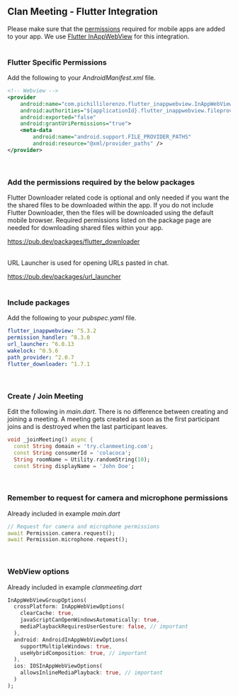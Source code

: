 ## Clan Meeting - Flutter Integration
Please make sure that the [permissions](https://clanmeeting.com/docs/mobile-apps/permissions/) required for mobile apps are added to your app. We use [Flutter InAppWebView](https://pub.dev/packages/flutter_inappwebview) for this integration.
<br />
<br />

### Flutter Specific Permissions
Add the following to your *AndroidManifest.xml* file.
```xml
<!-- Webview -->
<provider
    android:name="com.pichillilorenzo.flutter_inappwebview.InAppWebViewFileProvider"
    android:authorities="${applicationId}.flutter_inappwebview.fileprovider"
    android:exported="false"
    android:grantUriPermissions="true">
    <meta-data
        android:name="android.support.FILE_PROVIDER_PATHS"
        android:resource="@xml/provider_paths" />
</provider>
```
<br />

### Add the permissions required by the below packages
Flutter Downloader related code is optional and only needed if you want the the shared files to be downloaded within the app. If you do not include Flutter Downloader, then the files will be downloaded using the default mobile browser. Required permissions listed on the package page are needed for downloading shared files within your app.

https://pub.dev/packages/flutter_downloader
<br />
<br />

URL Launcher is used for opening URLs pasted in chat.

https://pub.dev/packages/url_launcher
<br />
<br />

### Include packages
Add the following to your *pubspec.yaml* file.
```yaml
flutter_inappwebview: ^5.3.2
permission_handler: ^8.3.0
url_launcher: ^6.0.13
wakelock: ^0.5.6
path_provider: ^2.0.7
flutter_downloader: ^1.7.1
```
<br />

### Create / Join Meeting
Edit the following in *main.dart*. There is no difference between creating and joining a meeting. A meeting gets created as soon as the first participant joins and is destroyed when the last participant leaves.
```dart
void _joinMeeting() async {
  const String domain = 'try.clanmeeting.com';
  const String consumerId = 'colacoca';
  String roomName = Utility.randomString(10);
  const String displayName = 'John Doe';
```
<br />

### Remember to request for camera and microphone permissions
Already included in example *main.dart*
```dart
// Request for camera and microphone permissions
await Permission.camera.request();
await Permission.microphone.request();
```
<br />

### WebView options
Already included in example *clanmeeting.dart*
```dart
InAppWebViewGroupOptions(
  crossPlatform: InAppWebViewOptions(
    clearCache: true,
    javaScriptCanOpenWindowsAutomatically: true,
    mediaPlaybackRequiresUserGesture: false, // important
  ),
  android: AndroidInAppWebViewOptions(
    supportMultipleWindows: true,
    useHybridComposition: true, // important
  ),
  ios: IOSInAppWebViewOptions(
    allowsInlineMediaPlayback: true, // important
  )
);
```
<br />
